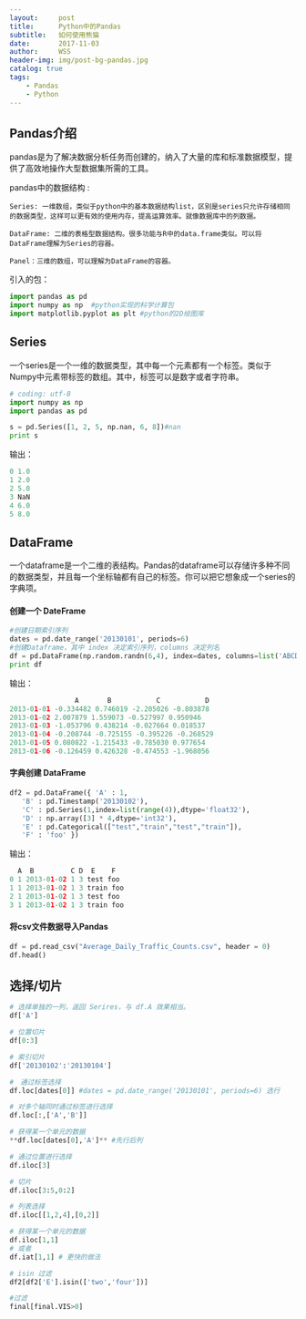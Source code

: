 ```yaml
---
layout:     post
title:      Python中的Pandas
subtitle:   如何使用熊猫
date:       2017-11-03
author:     WSS
header-img: img/post-bg-pandas.jpg
catalog: true
tags:
    - Pandas
    - Python
---
```



## Pandas介绍 ##

pandas是为了解决数据分析任务而创建的，纳入了大量的库和标准数据模型，提供了高效地操作大型数据集所需的工具。

pandas中的数据结构 :

	Series: 一维数组，类似于python中的基本数据结构list，区别是series只允许存储相同的数据类型，这样可以更有效的使用内存，提高运算效率。就像数据库中的列数据。

	DataFrame: 二维的表格型数据结构。很多功能与R中的data.frame类似。可以将DataFrame理解为Series的容器。

	Panel：三维的数组，可以理解为DataFrame的容器。
	
引入的包：

```python
import pandas as pd	
import numpy as np  #python实现的科学计算包
import matplotlib.pyplot as plt #python的2D绘图库
```

## Series ##

一个series是一个一维的数据类型，其中每一个元素都有一个标签。类似于Numpy中元素带标签的数组。其中，标签可以是数字或者字符串。

```python
# coding: utf-8
import numpy as np
import pandas as pd

s = pd.Series([1, 2, 5, np.nan, 6, 8])#nan
print s
```
输出：
```python
0 1.0
1 2.0
2 5.0
3 NaN
4 6.0
5 8.0
```

## DataFrame ##

一个dataframe是一个二维的表结构。Pandas的dataframe可以存储许多种不同的数据类型，并且每一个坐标轴都有自己的标签。你可以把它想象成一个series的字典项。

####  创建一个 DateFrame  ####

```python
#创建日期索引序列 
dates = pd.date_range('20130101', periods=6)
#创建Dataframe，其中 index 决定索引序列，columns 决定列名
df = pd.DataFrame(np.random.randn(6,4), index=dates, columns=list('ABCD'))
print df
```

输出：
```python
  				A  		B  			C  			D
2013-01-01 -0.334482 0.746019 -2.205026 -0.803878
2013-01-02 2.007879 1.559073 -0.527997 0.950946
2013-01-03 -1.053796 0.438214 -0.027664 0.018537
2013-01-04 -0.208744 -0.725155 -0.395226 -0.268529
2013-01-05 0.080822 -1.215433 -0.785030 0.977654
2013-01-06 -0.126459 0.426328 -0.474553 -1.968056
```

####  字典创建 DataFrame  ####

```python
df2 = pd.DataFrame({ 'A' : 1,
   'B' : pd.Timestamp('20130102'),
   'C' : pd.Series(1,index=list(range(4)),dtype='float32'),
   'D' : np.array([3] * 4,dtype='int32'),
   'E' : pd.Categorical(["test","train","test","train"]),
   'F' : 'foo' })
```
输出：
```python
  A  B 		   C D  E    F
0 1 2013-01-02 1 3 test foo
1 1 2013-01-02 1 3 train foo
2 1 2013-01-02 1 3 test foo
3 1 2013-01-02 1 3 train foo
```

#### 将csv文件数据导入Pandas ####

```python
df = pd.read_csv("Average_Daily_Traffic_Counts.csv", header = 0)
df.head()
```

## 选择/切片 ##

```python
# 选择单独的一列，返回 Serires，与 df.A 效果相当。
df['A']

# 位置切片
df[0:3]

# 索引切片
df['20130102':'20130104']

#　通过标签选择
df.loc[dates[0]] #dates = pd.date_range('20130101', periods=6) 选行

# 对多个轴同时通过标签进行选择
df.loc[:,['A','B']]

# 获得某一个单元的数据
**df.loc[dates[0],'A']** #先行后列

# 通过位置进行选择
df.iloc[3]

# 切片
df.iloc[3:5,0:2]

# 列表选择
df.iloc[[1,2,4],[0,2]]

# 获得某一个单元的数据
df.iloc[1,1]
# 或者
df.iat[1,1] # 更快的做法

# isin 过滤
df2[df2['E'].isin(['two','four'])]

#过滤
final[final.VIS>0]
```
